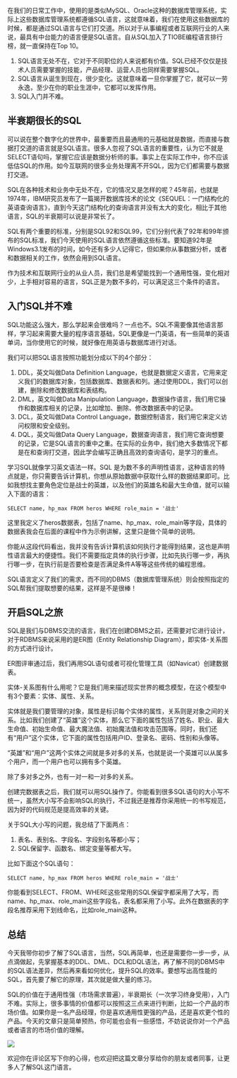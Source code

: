 在我们的日常工作中，使用的是类似MySQL、Oracle这种的数据库管理系统，实际上这些数据库管理系统都遵循SQL语言，这就意味着，我们在使用这些数据库的时候，都是通过SQL语言与它们打交道。所以对于从事编程或者互联网行业的人来说，最具有中台能力的语言便是SQL语言。自从SQL加入了TIOBE编程语言排行榜，就一直保持在Top 10。

1. SQL语言无处不在，它对于不同职位的人来说都有价值。SQL已经不仅仅是技术人员需要掌握的技能，产品经理、运营人员也同样需要掌握SQL。
2. SQL语言从诞生到现在，很少变化。这就意味着一旦你掌握了它，就可以一劳永逸，至少在你的职业生涯中，它都可以发挥作用。
3. SQL入门并不难。

## 半衰期很长的SQL

可以说在整个数字化的世界中，最重要而且最通用的元基础就是数据，而直接与数据打交道的语言就是SQL语言。很多人忽视了SQL语言的重要性，认为它不就是SELECT语句吗，掌握它应该是数据分析师的事。事实上在实际工作中，你不应该低估SQL的作用。如今互联网的很多业务处理离不开SQL，因为它们都需要与数据打交道。

SQL在各种技术和业务中无处不在，它的情况又是怎样的呢？45年前，也就是1974年，IBM研究员发布了一篇揭开数据库技术的论文《SEQUEL：一门结构化的英语查询语言》，直到今天这门结构化的查询语言并没有太大的变化，相比于其他语言，SQL的半衰期可以说是非常长了。

SQL有两个重要的标准，分别是SQL92和SQL99，它们分别代表了92年和99年颁布的SQL标准，我们今天使用的SQL语言依然遵循这些标准。要知道92年是Windows3.1发布的时间，如今还有多少人记得它，但如果你从事数据分析，或者和数据相关的工作，依然会用到SQL语言。

作为技术和互联网行业的从业人员，我们总是希望能找到一个通用性强，变化相对少，上手相对容易的语言，SQL正是为数不多的，可以满足这三个条件的语言。

## 入门SQL并不难

SQL功能这么强大，那么学起来会很难吗？一点也不。SQL不需要像其他语言那样，学习起来需要大量的程序语言基础，SQL更像是一门英语，有一些简单的英语单词，当你使用它的时候，就好像在用英语与数据库进行对话。

我们可以把SQL语言按照功能划分成以下的4个部分：

1. DDL，英文叫做Data Definition Language，也就是数据定义语言，它用来定义我们的数据库对象，包括数据库、数据表和列。通过使用DDL，我们可以创建，删除和修改数据库和表结构。
2. DML，英文叫做Data Manipulation Language，数据操作语言，我们用它操作和数据库相关的记录，比如增加、删除、修改数据表中的记录。
3. DCL，英文叫做Data Control Language，数据控制语言，我们用它来定义访问权限和安全级别。
4. DQL，英文叫做Data Query Language，数据查询语言，我们用它查询想要的记录，它是SQL语言的重中之重。在实际的业务中，我们绝大多数情况下都是在和查询打交道，因此学会编写正确且高效的查询语句，是学习的重点。

学习SQL就像学习英文语法一样。SQL 是为数不多的声明性语言，这种语言的特点就是，你只需要告诉计算机，你想从原始数据中获取什么样的数据结果即可。比如我想找主要角色定位是战士的英雄，以及他们的英雄名和最大生命值，就可以输入下面的语言：

```
SELECT name, hp_max FROM heros WHERE role_main = '战士'

```

这里我定义了heros数据表，包括了name、hp\_max、role\_main等字段，具体的数据表我会在后面的课程中作为示例讲解，这里只是做个简单的说明。

你能从这段代码看出，我并没有告诉计算机该如何执行才能得到结果，这也是声明性语言最大的便捷性。我们不需要指定具体的执行步骤，比如先执行哪一步，再执行哪一步，在执行前是否要检查是否满足条件A等等这些传统的编程思维。

SQL语言定义了我们的需求，而不同的DBMS（数据库管理系统）则会按照指定的SQL帮我们提取想要的结果，这样是不是很棒！

## 开启SQL之旅

SQL是我们与DBMS交流的语言，我们在创建DBMS之前，还需要对它进行设计，对于RDBMS来说采用的是ER图（Entity Relationship Diagram），即实体-关系图的方式进行设计。

ER图评审通过后，我们再用SQL语句或者可视化管理工具（如Navicat）创建数据表。

实体-关系图有什么用呢？它是我们用来描述现实世界的概念模型，在这个模型中有3个要素：实体、属性、关系。

实体就是我们要管理的对象，属性是标识每个实体的属性，关系则是对象之间的关系。比如我们创建了“英雄”这个实体，那么它下面的属性包括了姓名、职业、最大生命值、初始生命值、最大魔法值、初始魔法值和攻击范围等。同时，我们还有“用户”这个实体，它下面的属性包括用户ID、登录名、密码、性别和头像等。

“英雄”和“用户”这两个实体之间就是多对多的关系，也就是说一个英雄可以从属多个用户，而一个用户也可以拥有多个英雄。

除了多对多之外，也有一对一和一对多的关系。

创建完数据表之后，我们就可以用SQL操作了。你能看到很多SQL语句的大小写不统一，虽然大小写不会影响SQL的执行，不过我还是推荐你采用统一的书写规范，因为好的代码规范是提高效率的关键。

关于SQL大小写的问题，我总结了下面两点：

1. 表名、表别名、字段名、字段别名等都小写；
2. SQL保留字、函数名、绑定变量等都大写。

比如下面这个SQL语句：

```
SELECT name, hp_max FROM heros WHERE role_main = '战士'

```

你能看到SELECT、FROM、WHERE这些常用的SQL保留字都采用了大写，而name、hp\_max、role\_main这些字段名，表名都采用了小写。此外在数据表的字段名推荐采用下划线命名，比如role\_main这种。

## 总结

今天我带你初步了解了SQL语言，当然，SQL再简单，也还是需要你一步一步，从点滴做起，先掌握基本的DDL、DML、DCL和DQL语法，再了解不同的DBMS中的SQL语法差异，然后再来看如何优化，提升SQL的效率。要想写出高性能的SQL，首先要了解它的原理，其次就是做大量的练习。

SQL的价值在于通用性强（市场需求普遍），半衰期长（一次学习终身受用），入门不难。实际上，很多事情的价值都可以按照这三点来进行判断，比如一个产品的市场价值。如果你是一名产品经理，你是喜欢通用性更强的产品，还是喜欢更个性的产品。今天的文章只是简单预热，你可能也会有一些感悟，不妨说说你对一个产品或者语言的市场价值的理解。

![](https://static001.geekbang.org/resource/image/9f/d2/9f72d7f01aace4c991d9774a81d051d2.jpg?wh=2418x1708)

欢迎你在评论区写下你的心得，也欢迎把这篇文章分享给你的朋友或者同事，让更多人了解SQL这门语言。